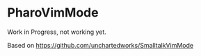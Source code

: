 # PharoVimMode

Work in Progress, not working yet.

Based on https://github.com/unchartedworks/SmalltalkVimMode

